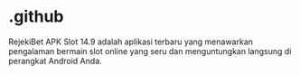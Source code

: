 # .github
RejekiBet APK Slot 14.9 adalah aplikasi terbaru yang menawarkan pengalaman bermain slot online yang seru dan menguntungkan langsung di perangkat Android Anda.
